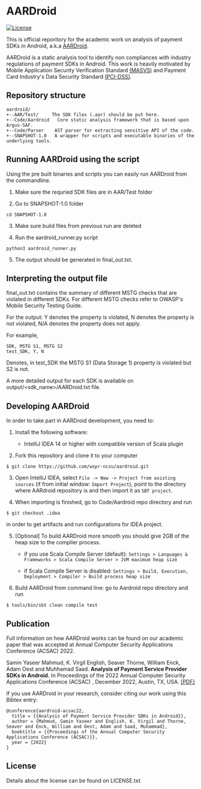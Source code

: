 # AARDroid
[![License](https://img.shields.io/badge/License-Apache%202.0-blue.svg)](https://opensource.org/licenses/Apache-2.0)

This is official reporitory for the academic work on analysis of payment SDKs in Android, a.k.a [AARDroid](https://saminmahmud.com/files/papers/acsac22-mahmud.pdf).

AARDroid is a static analysis tool to identify non compliances with industry regulations of payment SDKs in Android. This work is heavily motivated by Mobile Application Security Verification Standard [(MASVS)](https://owasp.org/www-pdf-archive/OWASP_Mobile_AppSec_Verification_Standard_v0.9.2.pdf) and Payment Card Industry's Data Security Standard [(PCI-DSS)](https://docs-prv.pcisecuritystandards.org/PCI%20DSS/Standard/PCI-DSS-v4_0.pdf).

## Repository structure

```
aardroid/
+--AAR/Test/     The SDK files (.aar) should be put here.
+--Code/Aardroid   Core static analysis framework that is based upon Argus-SAF.
+--Code/Parser    AST parser for extracting sensitive API of the code.
+--SNAPSHOT-1.0   A wrapper for scripts and executable binaries of the underlying tools.

```

## Running AARDroid using the script

Using the pre built binaries and scripts you can easily run AARDroid from the commandline.

1. Make sure the requried SDK files are in AAR/Test folder

2. Go to SNAPSHOT-1.0 folder

```
cd SNAPSHOT-1.0
```

3. Make sure build files from previous run are deleted


4. Run the aardroid_runner.py script 

```
python3 aardroid_runner.py
```

5. The output should be generated in final_out.txt. 


## Interpreting the output file

final_out.txt contains the summary of different MSTG checks that are violated in different SDKs.
For different MSTG checks refer to OWASP's Mobile Security Testing Guide.

For the output: Y denotes the property is violated, N denotes the property is not violated, N/A denotes the property does not apply.

For example,
```
SDK, MSTG S1, MSTG S2
test_SDK, Y, N
```
Denotes, in test_SDK the MSTG S1 (Data Storage 1) property is violated but S2 is not.

A more detailed output for each SDK is available on output/<sdk_name>/AARDroid.txt file.


## Developing AARDroid

In order to take part in AARDroid development, you need to:

1. Install the following software:
    - IntelliJ IDEA 14 or higher with compatible version of Scala plugin

2. Fork this repository and clone it to your computer

  ```
  $ git clone https://github.com/wspr-ncsu/aardroid.git
  ```

3. Open IntelliJ IDEA, select `File -> New -> Project from existing sources`
(if from initial window: `Import Project`), point to
the directory where AARdroid repository is and then import it as `SBT project`.

4. When importing is finished, go to Code/Aardroid repo directory and run

  ```
  $ git checkout .idea
  ```

  in order to get artifacts and run configurations for IDEA project.

5. [Optional] To build AARDroid more smooth you should give 2GB of the heap size to the compiler process.
   - if you use Scala Compile Server (default):
   `Settings > Languages & Frameworks > Scala Compile Server > JVM maximum heap size`

   - if Scala Compile Server is disabled:
   `Settings > Build, Execution, Deployment > Compiler > Build process heap size`
   
6. Build AARDroid from command line: go to Aardroid repo directory and run

  ```
  $ tools/bin/sbt clean compile test
  ```
  

  
## Publication

Full information on how AARDroid works can be found on our academic paper that was accepted at Annual Computer Security Applications Conference (ACSAC) 2022.   

Samin Yaseer Mahmud, K. Virgil English, Seaver Thorne, William Enck, Adam Oest and Muhhamad Saad.  **Analysis of Payment Service Provider SDKs in Android.** In Proceedings of the 2022 Annual Computer Security Applications Conference (ACSAC) , December 2022, Austin, TX, USA. [\[PDF\]](https://saminmahmud.com/files/papers/acsac22-mahmud.pdf)

If you use AARDroid in your research, consider citing our work using this Bibtex entry:

```
@conference{aardroid-acsac22,
  title = {{Analysis of Payment Service Provider SDKs in Android}},
  author = {Mahmud, Samin Yaseer and English, K. Virgil and Thorne, Seaver and Enck, William and Oest, Adam and Saad, Muhammad},
  booktitle = {{Proceedings of the Annual Computer Security Applications Conference (ACSAC)}},
  year = {2022}
}
```

## License

Details about the license can be found on LICENSE.txt
